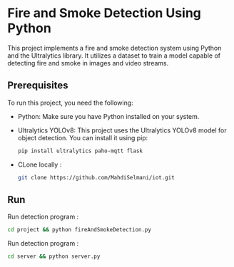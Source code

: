 # Fire and Smoke Detection Using Python

This project implements a fire and smoke detection system using Python and the Ultralytics library. It utilizes a dataset to train a model capable of detecting fire and smoke in images and video streams.

## Prerequisites

To run this project, you need the following:

- Python: Make sure you have Python installed on your system.

- Ultralytics YOLOv8: This project uses the Ultralytics YOLOv8 model for object detection. You can install it using pip:
  ```bash
  pip install ultralytics paho-mqtt flask

- CLone locally :
  ```bash
  git clone https://github.com/MahdiSelmani/iot.git

## Run
  Run detection program :
  ```bash
  cd project && python fireAndSmokeDetection.py
  ```

  Run detection program :
  ```bash
  cd server && python server.py
  ```
